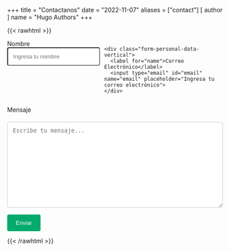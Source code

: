 +++
title = "Contactanos"
date = "2022-11-07"
aliases = ["contact"]
[ author ]
  name = "Hugo Authors"
+++


{{< rawhtml >}}

<style>

textarea {
  width: 100%;
  padding: 12px;
  border: 1px solid #ccc;
  border-radius: 4px;
  box-sizing: border-box;
  margin-top: 6px;
  margin-bottom: 16px;
  resize: vertical;
}

input[type=submit] {
  background-color: #04AA6D;
  color: white;
  padding: 12px 20px;
  border: none;
  border-radius: 4px;
  cursor: pointer;
}

input[type=submit]:hover {
  background-color: #45a049;
}

.form-personal-data {
  display: flex;
  gap: 10px;
}

.form-personal-data-vertical, input[type=text], input[type=email] {
  width: 100%;
  margin-bottom: 5px;
}

input[type=text], input[type=email] {
  padding: 12px;
  border-radius: 4px;
  box-sizing: border-box;
  resize: vertical;
}
</style>

<form>

  <div class="form-personal-data">
    <div class="form-personal-data-vertical">
      <label for="name">Nombre</label>
      <input type="text" id="name" name="name" placeholder="Ingresa tu nombre">
    </div>

    <div class="form-personal-data-vertical">
      <label for="name">Correo Electrónico</label>
      <input type="email" id="email" name="email" placeholder="Ingresa tu correo electrónico">
    </div>
  </div>

  <label for="message">Mensaje</label>
  <textarea id="message" name="message" placeholder="Escribe tu mensaje..." style="height:200px"></textarea>

  <input type="submit" value="Enviar">
</form>
{{< /rawhtml >}}
